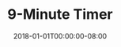 ---
redirect_from:
- "/9"
date: "2018-01-01T00:00:00-08:00"
layout: timer
published: TRUE
title: "9-Minute Timer"
minutes: 9
---